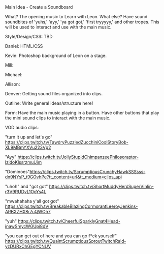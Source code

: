 Main Idea - Create a Soundboard

What? The opening music to Learn with Leon.
What else? Have sound soundbites of 'yuhs,' 'ayy,' 'ya got got,' 'first tryyyyy,' and other tropes. This will be used to interact and use with the main music.

Style/Design/CSS: TBD

Daniel: HTML/CSS 

Kevin: Photoshop background of Leon on a stage.

Mili:

Michael:

Allison: 

Denver: Getting sound files organized into clips.


Outline: Write general ideas/structure here!

Form: Have the main music playing in a button. Have other buttons that play the mini sound clips to interact with the main music.


VOD audio clips:

"turn it up and let's go" https://clips.twitch.tv/TawdryPuzzledZucchiniCoolStoryBob-XL9MBmYXVu223Vp2

"Ayy" https://clips.twitch.tv/JollyStupidChimpanzeePhilosoraptor-lzidoKlssrzmuUim

"Dominoes"https://clips.twitch.tv/ScrumptiousCrunchyHawkSSSsss-dn9NYsP_t9GOvhPe?tt_content=url&tt_medium=clips_api

"uhoh" and "got got"
https://clips.twitch.tv/ShortMuddyHerdSuperVinlin-r3V9RUDvL1OoYs4L

"mwahahaha y'all got got"
https://clips.twitch.tv/BreakableBlazingCormorantLeeroyJenkins-ARBXZHX8r7uQWOh7

"yuh"
https://clips.twitch.tv/CheerfulSparklyGnat4Head-inawSmycWGUpi8dV

"you can get out of here and you can go f*ck yourself"
https://clips.twitch.tv/QuaintScrumptiousSproutTwitchRaid-yzDURxChGEgYCNUV